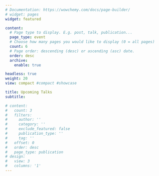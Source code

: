 ```yaml
---
# Documentation: https://wowchemy.com/docs/page-builder/
# widget: pages
widget: featured

content:
  # Page type to display. E.g. post, talk, publication...
  page_type: event
  # Choose how many pages you would like to display (0 = all pages)
  count: 6
  # Page order: descending (desc) or ascending (asc) date.
  order: desc
  archive:
    enable: true

headless: true
weight: 20
view: compact #compact #showcase

title: Upcoming Talks
subtitle:

# content:
#   count: 3
#   filters:
#     author: ''
#     category: ''
#     exclude_featured: false
#     publication_type: ''
#     tag: ''
#   offset: 0
#   order: desc
#   page_type: publication
# design:
#   view: 3
#   columns: '1'
---
```

